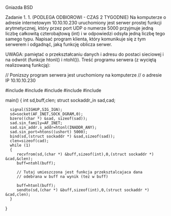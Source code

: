 Gniazda BSD

Zadanie 1. 1. (PODLEGA ODBIOROWI - CZAS 2 TYGODNIE) Na komputerze o adresie internetowym 10.10.10.230 uruchomiony jest serwer prostej funkcji arytmetycznej, który przez port UDP o numerze 5000 przyjmuje jedną liczbę całkowitą czterobajtową (int) i w odpowiedzi odsyła jedną liczbę tego samego typu. Napisać program klienta, który komunikuje się z tym serwerem i odgadnąć, jaką funkcję oblicza serwer.

UWAGA: pamiętać o przekształcaniu danych i adresu do postaci sieciowej i na odwrót (funkcje htonl() i ntohl()).
Treść programu serwera (z wyciętą realizowaną funkcją):
  
   // Ponizszy program serwera jest uruchomiony na komputerze
   // o adresie IP 10.10.10.230

   #include 
   #include 
   #include 
   #include 
   #include 

   main()
   {
      int sd,buff,clen;
      struct sockaddr_in sad,cad;

      signal(SIGHUP,SIG_IGN);
      sd=socket(AF_INET,SOCK_DGRAM,0);
      bzero((char *) &sad, sizeof(sad));
      sad.sin_family=AF_INET;
      sad.sin_addr.s_addr=htonl(INADDR_ANY);
      sad.sin_port=htons((ushort) 5000);
      bind(sd,(struct sockaddr *) &sad,sizeof(sad));
      clen=sizeof(cad);
      while (1)
      {
         recvfrom(sd,(char *) &buff,sizeof(int),0,(struct sockaddr *) &cad,&clen);
         buff=ntohl(buff);

         // Tutaj umieszczona jest funkcja przeksztalcajaca dana
         // odebrana w buff na wynik (tez w buff)

         buff=htonl(buff);
         sendto(sd,(char *) &buff,sizeof(int),0,(struct sockaddr *) &cad,clen);
      }
   }
  
